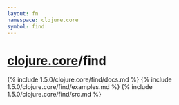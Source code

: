 ```yaml
---
layout: fn
namespace: clojure.core
symbol: find
---
```


# [clojure.core](../)/find

{% include 1.5.0/clojure.core/find/docs.md %}
{% include 1.5.0/clojure.core/find/examples.md %}
{% include 1.5.0/clojure.core/find/src.md %}

